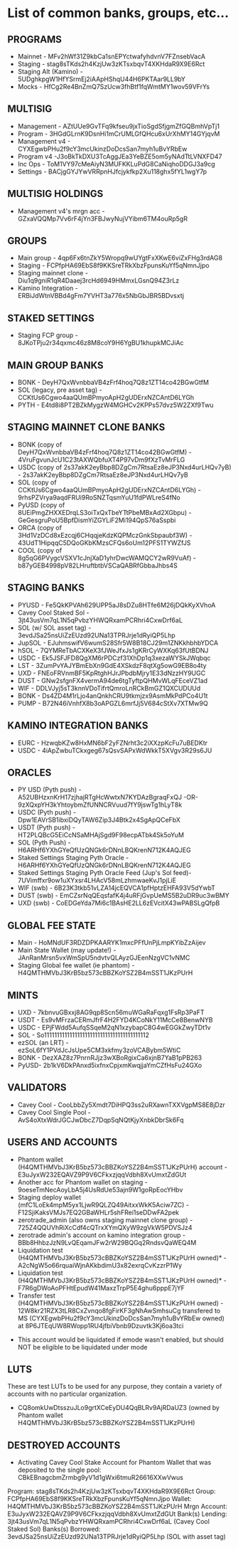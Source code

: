 # List of common banks, groups, etc...

## PROGRAMS

- Mainnet - MFv2hWf31Z9kbCa1snEPYctwafyhdvnV7FZnsebVacA
- Staging - stag8sTKds2h4KzjUw3zKTsxbqvT4XKHdaR9X9E6Rct
- Staging Alt (Kamino) - 5UDghkpgW1HfYSrmEj2iAApHShqU44H6PKTAar9LL9bY
- Mocks - HfCg2Re4BnZmQ7SzUcw3fhBtf1fqWmtMY1wov59VFrYs

## MULTISIG

- Management - AZtUUe9GvTFq9kfseu9jxTioSgdSfjgmZfGQBmhVpTj1
- Program - 3HGdGLrnK9DsnHi1mCrUMLGfQHcu6xUrXhMY14GYjqvM
- Management v4 - CYXEgwbPHu2f9cY3mcUkinzDoDcsSan7myh1uBvYRbEw
- Program v4 -J3oBkTkDXU3TcAggJEa3YeBZE5om5yNAdTtLVNXFD47
- Inc Ops - ToM1VY97cMeAiyN3MUFKKLuPdG8CaNiqhoDDGJ3a9cg
- Settings - BACjgGYJYwVRRpnHJfcjykfkp2Xu118ghx5fYL1wgY7p

## MULTISIG HOLDINGS

- Management v4's mrgn acc - GZxaVQQMp7Vv6rF4jYn3FBJwyNujVYibm6TM4ouRp5gR

## GROUPS

- Main group - 4qp6Fx6tnZkY5Wropq9wUYgtFxXKwE6viZxFHg3rdAG8
- Staging - FCPfpHA69EbS8f9KKSreTRkXbzFpunsKuYf5qNmnJjpo
- Staging mainnet clone - Diu1q9gniR1qR4Daaej3rcHd6949HMmxLGsnQ94Z3rLz
- Kamino Integration - ERBiJdWtnVBBd4gFm7YVHT3a776x5NbGbJBR5BDvsxtj

## STAKED SETTINGS

- Staging FCP group - 8JKoTPju2r34qxmc46z8M8coY9H6YgBU1khupkMCJiAc

## MAIN GROUP BANKS

- BONK - DeyH7QxWvnbbaVB4zFrf4hoq7Q8z1ZT14co42BGwGtfM
- SOL (legacy, pre asset tag) - CCKtUs6Cgwo4aaQUmBPmyoApH2gUDErxNZCAntD6LYGh
- PYTH - E4td8i8PT2BZkMygzW4MGHCv2KPPs57dvz5W2ZXf9Twu

## STAGING MAINNET CLONE BANKS

- BONK (copy of DeyH7QxWvnbbaVB4zFrf4hoq7Q8z1ZT14co42BGwGtfM) -
  4VruFgvunJcU1C23tAXWQbfuXT4P97vDm9fXzTvMrFLG
- USDC (copy of 2s37akK2eyBbp8DZgCm7RtsaEz8eJP3Nxd4urLHQv7yB) - 2s37akK2eyBbp8DZgCm7RtsaEz8eJP3Nxd4urLHQv7yB
- SOL (copy of CCKtUs6Cgwo4aaQUmBPmyoApH2gUDErxNZCAntD6LYGh) - 9rhsPZVrya9aqdFRUi9RoSNZTqsmYuU1fdPWLreS4fNo
- PyUSD (copy of 8UEiPmgZHXXEDrqLS3oiTxQxTbeYTtPbeMBxAd2XGbpu) - GeGesgruPoU5BpfDismYiZGYLiF2Mi194QpS76aSspbi
- ORCA (copy of 3Hd1VzDCd8xEzcqj6CHqqjeKdzKQPMczGnkSbpaubf3W) - 43UdT1HipqqC5DQoGKbKMzsCFQs6oUm12PFS1TYWZfJS
- COOL (copy of 8g5qG6PVygcVSXV1cJnjXaD1yhrDwcWAMQCY2wR9VuAf) - b87yGEB4998pV82LHruftbtbVSCaQABRfGbbaJhbs4S

## STAGING BANKS

- PYUSD - Fe5QkKPVAh629UPP5aJ8sDZu8HTfe6M26jDQkKyXVhoA
- Cavey Cool Staked Sol - 3jt43usVm7qL1N5qPvbzYHWQRxamPCRhri4CxwDrf6aL
- SOL (w/ SOL asset tag) - 3evdJSa25nsUiZzEUzd92UNa13TPRJrje1dRyiQP5Lhp
- JupSOL - EJuhmswifV6wumS28Sfr5W8B18CJ29m1ZNKkhbhbYDCA
- hSOL - 7QYMReTbACXKeX3fJWeJfxJs1gKRrCyWXKq63fUtBDNJ
- USDC - Ek5JSFJFD8QgXM6rPDCzf31XhDp1q3xezaWYSkJWqbqc
- LST - 3ZumPvYAJYBmEbXn9GdE4XSkdzF8qtXg5owG9EB8o4ty
- UXD - FNEoFRVnmBF5KpRtghHJrJPbdbMjry1E33dNzzHY9UGC
- DUST - GNw2sfgnFX4vermA94de6tgTyftpQHMvWLqFEceVZ1ad
- WIF - DDLVJyj5sT3knnVDoTifrtQmroLnRCkBmGZ1QXCUDUUd
- BONK - Ds4ZD4M1rLjo4anQnkhCRU9tkmjzx9AsmMkPdPCo4U1t
- PUMP - B72N46iVnhfX8b3oAPGZL6mrfJj5V684cStXv7XTMw9Q

## KAMINO INTEGRATION BANKS

- EURC - HzwqbKZw8HxMN6bF2yFZNrht3c2iXXzpKcFu7uBEDKtr
- USDC - 4iApZwbuTCkxgeg67sQsvSAPxWdWkkT5XVgv3R29s6JU

## ORACLES

- PY USD (Pyth push) - A52UBHzxnKrH17zjhajRTgHcWwtxN7KYDAzBgraqFxQJ -OR- 9zXQxpYH3kYhtoybmZfUNNCRVuud7fY9jswTg1hLyT8k
- USDC (Pyth push) - Dpw1EAVrSB1ibxiDQyTAW6Zip3J4Btk2x4SgApQCeFbX
- USDT (Pyth push) - HT2PLQBcG5EiCcNSaMHAjSgd9F98ecpATbk4Sk5oYuM
- SOL (Pyth Push) - H6ARHf6YXhGYeQfUzQNGk6rDNnLBQKrenN712K4AQJEG
- Staked Settings Staging Pyth Oracle - H6ARHf6YXhGYeQfUzQNGk6rDNnLBQKrenN712K4AQJEG
- Staked Settings Staging Pyth Oracle Feed (Jup's Sol feed)- 7UVimffxr9ow1uXYxsr4LHAcV58mLzhmwaeKvJ1pjLiE
- WIF (swb) - 6B23K3tkb51vLZA14jcEQVCA1pfHptzEHFA93V5dYwbT
- DUST (swb) - EmCZsrNqQEqsfafK4j4uRFjGvpUeMS5B2uDR9uc3wBMY
- UXD (swb) - CoEDGeYda7Mi6c1BAsHE2LL6zEVcitX43wPABSLgQfpB

## GLOBAL FEE STATE

- Main - HoMNdUF3RDZDPKAARYK1mxcPFfUnPjLmpKYibZzAijev
- Main State Wallet (may update!) - JAnRanMrsn5vxWmSpU5ndvtvQLAyzGJEenNzgVC1vNMC
- Staging Global fee wallet (ie phantom) - H4QMTHMVbJ3KrB5bz573cBBZKoYSZ2B4mSST1JKzPUrH

## MINTS

- UXD - 7kbnvuGBxxj8AG9qp8Scn56muWGaRaFqxg1FsRp3PaFT
- USDT - Es9vMFrzaCERmJfrF4H2FYD4KCoNkY11McCe8BenwNYB
- USDC - EPjFWdd5AufqSSqeM2qN1xzybapC8G4wEGGkZwyTDt1v
- SOL - So11111111111111111111111111111111111111112
- ezSOL (an LRT) - ezSoL6fY1PVdJcJsUpe5CM3xkfmy3zoVCABybm5WtiC
- BONK - DezXAZ8z7PnrnRJjz3wXBoRgixCa6xjnB7YaB1pPB263
- PyUSD- 2b1kV6DkPAnxd5ixfnxCpjxmKwqjjaYmCZfHsFu24GXo

## VALIDATORS

- Cavey Cool - CooLbbZy5Xmdt7DiHPQ3ss2uRXawnTXXVgpMS8E8jDzr
- Cavey Cool Single Pool - AvS4oXtxWdrJGCJwDbcZ7DqpSqNQtKjyXnbkDbrSk6Fq

## USERS AND ACCOUNTS

- Phantom wallet (H4QMTHMVbJ3KrB5bz573cBBZKoYSZ2B4mSST1JKzPUrH) account -
  E3uJyxW232EQAVZ9P9V6CFkxzjqqVdbh8XvUmxtZdGUt
- Another acc for Phantom wallet on staging - 9oeseTmNecAoyLbA5j4UsRdUe53ajn9W1goRpEocYHbv
- Staging deploy wallet (mfC1LoEk4mpM5yx1LjwR9QLZQ49AitxxWkK5Aciw7ZC) -
  F12SjiKaksVMJs7EQ2GBaWHLr5shFRei1seDDwFA2pek
- zerotrade_admin (also owns staging mainnet clone group) -
  725Z4QQUVhRiXcCdf4cQTrxXYmQXyW9zgVkW5PDVSJz4
- zerotrade admin's account on kamino integration group - BBb8HhbzJzN9LvQEqamJFw2rW29BQGq2RndsvQaWEQ4M
- Liquidation test (H4QMTHMVbJ3KrB5bz573cBBZKoYSZ2B4mSST1JKzPUrH owned)\* -
  A2cNgW5o66rquaiWjnAKkbdimU3x82exrqCvKzzrP1Wy
- Liquidation test (H4QMTHMVbJ3KrB5bz573cBBZKoYSZ2B4mSST1JKzPUrH owned)\* -
  F7R6gDWoAoPFHtEpudW41MaxzTrpP5E4ghu6pppE7jYF
- Transfer test (H4QMTHMVbJ3KrB5bz573cBBZKoYSZ2B4mSST1JKzPUrH owned) -
  12W8kr21RZX3tLR8CxZvnqo8fgFirKF3gNhAwSmhsuCg transfered to MS
  (CYXEgwbPHu2f9cY3mcUkinzDoDcsSan7myh1uBvYRbEw owned) at
  8P6JTEqUW8RWopp1RU4jfbiVbnb9Dzuvtk3Kj6oa3tci

* This account would be liquidated if emode wasn't enabled, but should NOT be eligible to be
  liquidated under mode

## LUTS

These are test LUTs to be used for any purpose, they contain a variety of accounts with no
particular organization.

- CQ8omkUwDtsszuJLo9grtXCeEyDU4QqBLRv9AjRDaUZ3 (owned by Phantom wallet
  H4QMTHMVbJ3KrB5bz573cBBZKoYSZ2B4mSST1JKzPUrH)

## DESTROYED ACCOUNTS

- Activating Cavey Cool Stake Account for Phantom Wallet that was deposited to the single pool: CBkEBnagcbmZrmbg9yV1d1gWxi6tmuR26616XXwVwus

Program: stag8sTKds2h4KzjUw3zKTsxbqvT4XKHdaR9X9E6Rct
Group: FCPfpHA69EbS8f9KKSreTRkXbzFpunsKuYf5qNmnJjpo
Wallet: H4QMTHMVbJ3KrB5bz573cBBZKoYSZ2B4mSST1JKzPUrH
Mrgn Account: E3uJyxW232EQAVZ9P9V6CFkxzjqqVdbh8XvUmxtZdGUt
Bank(s) Lending: 3jt43usVm7qL1N5qPvbzYHWQRxamPCRhri4CxwDrf6aL (Cavey Cool Staked Sol)
Banks(s) Borrowed: 3evdJSa25nsUiZzEUzd92UNa13TPRJrje1dRyiQP5Lhp (SOL with asset tag)
